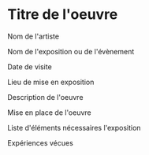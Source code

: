 # Titre de l'oeuvre

Nom de l'artiste

Nom de l'exposition ou de l'évènement

Date de visite

Lieu de mise en exposition

Description de l'oeuvre

Mise en place de l'oeuvre

Liste d'éléments nécessaires l'exposition

Expériences vécues
